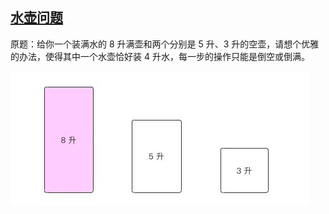 

## [水壶问题](https://zhuanlan.zhihu.com/p/79938638)

原题：给你一个装满水的 8 升满壶和两个分别是 5 升、3 升的空壶，请想个优雅的办法，使得其中一个水壶恰好装 4 升水，每一步的操作只能是倒空或倒满。

![](media/027.jpg)

